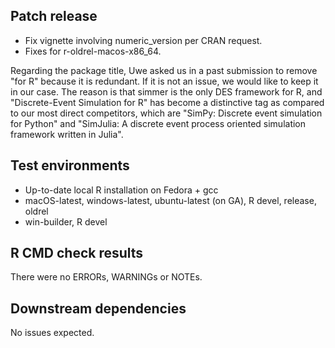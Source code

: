 ## Patch release

- Fix vignette involving numeric_version per CRAN request.
- Fixes for r-oldrel-macos-x86_64.

Regarding the package title, Uwe asked us in a past submission to remove
"for R" because it is redundant. If it is not an issue, we would like to keep
it in our case. The reason is that simmer is the only DES framework for R, and
"Discrete-Event Simulation for R" has become a distinctive tag as compared to
our most direct competitors, which are "SimPy: Discrete event simulation for
Python" and "SimJulia: A discrete event process oriented simulation framework
written in Julia".

## Test environments

- Up-to-date local R installation on Fedora + gcc
- macOS-latest, windows-latest, ubuntu-latest (on GA), R devel, release, oldrel
- win-builder, R devel

## R CMD check results

There were no ERRORs, WARNINGs or NOTEs.

## Downstream dependencies

No issues expected.

